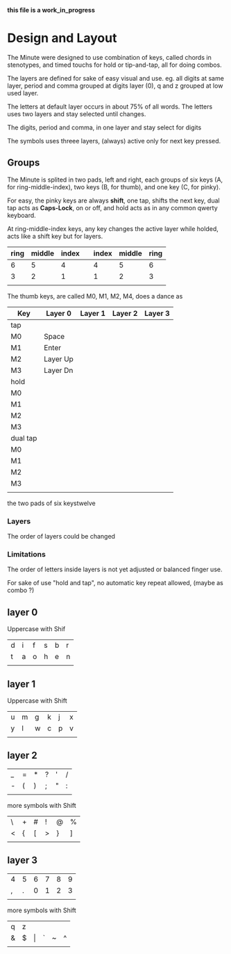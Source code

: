 __this file is a work_in_progress__
					
# Design and Layout

The Minute were designed to use combination of keys, called chords in stenotypes, and timed touchs for hold or tip-and-tap, all for doing combos.

The layers are defined for sake of easy visual and use. 
eg. all digits at same layer, period and comma grouped at digits layer (0), q and z grouped at low used layer. 

The letters at default layer occurs in about 75% of all words. The letters uses two layers and stay selected until changes.

The digits, period and comma, in one layer and stay select for digits

The symbols uses threee layers, (always) active only for next key pressed. 

## Groups

The Minute is splited in two pads, left and right, each groups of six keys (A, for ring-middle-index), two keys (B, for thumb), and one key (C, for pinky). 

For easy, the pinky keys are always **shift**,  one tap, shifts the next key, dual tap acts as **Caps-Lock**, on or off, and hold acts as in any common qwerty keyboard. 

At ring-middle-index keys, any key changes the active layer while holded, acts like a shift key but for layers.

| ring | middle | index || index | middle | ring |
| --- | --- | --- | --- |  --- | --- | --- |
| 6 | 5 | 4 || 4 | 5 | 6 |
| 3 | 2 | 1 || 1 | 2 | 3 |
| | | | | | |

The thumb keys, are called M0, M1, M2, M4, does a dance as

| Key | Layer 0 | Layer 1 | Layer 2 | Layer 3 |
| --- | --- | --- | --- | --- |
| tap | | | | | 
| M0 | Space | | |
| M1 | Enter | | |
| M2 | Layer Up | | |
| M3 | Layer Dn | | |
| hold | | | | |
| M0 |  | | |
| M1 |  | | |
| M2 |  | | |
| M3 |  | | |
| dual tap | | | | |
| M0 |  | | |
| M1 |  | | |
| M2 | | | |
| M3 | | | |
| | | | | 

the two pads of six keystwelve 

### Layers


The order of layers could be changed
### Limitations

The order of letters inside layers is not yet adjusted or balanced finger use.

For sake of use "hold and tap", no automatic key repeat allowed, (maybe as combo ?)


## **layer 0**

Uppercase with Shif

| | | | | | |
| --- | --- | --- | --- | --- | --- |
| d | i | f | s | b | r |
| t | a | o | h | e | n |
| | | | | | |

## **layer 1**

Uppercase with Shift

| | | | | | |
| --- | --- | --- | --- | --- | --- |
| u | m | g | k | j | x |
| y | l | w | c | p | v |
| | | | | | |

## **layer 2**

| | | | | | |
| --- | --- | --- | --- | --- | --- |
| _ | = | * | ? | ' | / |
| - | ( | ) | ; | " | : |
| | | | | | |

more symbols with Shift

| | | | | | |
| --- | --- | --- | --- | --- | --- |
| \ | + | # | ! | @ | % |
| < | { | [ | > | } | ] |
| | | | | | |

## **layer 3**

| | | | | | |
| --- | --- | --- | --- | --- | --- |
| 4 | 5 | 6 | 7 | 8 | 9 |
| , | . | 0 | 1 | 2 | 3 |
| | | | | | |

more symbols with Shift

| | | | | | |
| --- | --- | --- | --- | --- | --- |
| q | z |  |  |  |  |
| & | $ | \| | ` | ~ | ^ |
| | | | | | |



